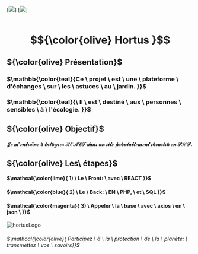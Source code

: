 [![](https://img.shields.io/badge/PHP-blue?style=for-the-badge)]
[![](https://img.shields.io/badge/REACT-yellow?style=for-the-badge)]
<br>
<br>

#  $${\color{olive} Hortus }$$

## ${\color{olive} Présentation}$

### $\mathbb{\color{teal}{Ce \ projet \ est \ une \ plateforme \ d'échanges \ sur \ les \ astuces \ au \ jardin. }}$
### $\mathbb{\color{teal}{\ Il \ est \ destiné \ aux \ personnes \ sensibles \ à \ l'écologie. }}$

## ${\color{olive} Objectif}$
#### $\mathcal{ Je \ m'entraîne \ à \ intégrer \ REACT \ dans \ un \ site \ préalablement \ sécurisé \ en \ PHP.}$

## ${\color{olive} Les\  étapes}$

#### $\mathcal{\color{lime}{ 1) \ Le \ Front: \ avec \ REACT }}$ <br>
#### $\mathcal{\color{blue}{ 2) \ Le \ Back: \  EN \ PHP,  \ et \ SQL }}$ <br>
#### $\mathcal{\color{magenta}{ 3) \ Appeler \ la \ base \ avec \ axios \ en \ json \ }}$ <br>

![hortusLogo](https://github.com/user-attachments/assets/e3044c97-2cfc-49c0-88c4-74b314d29318)
###### $\mathcal{\color{olive}{ Participez \ à \ la \ protection \ de \ la \ planète: \ transmettez \ vos \ savoirs}}$
